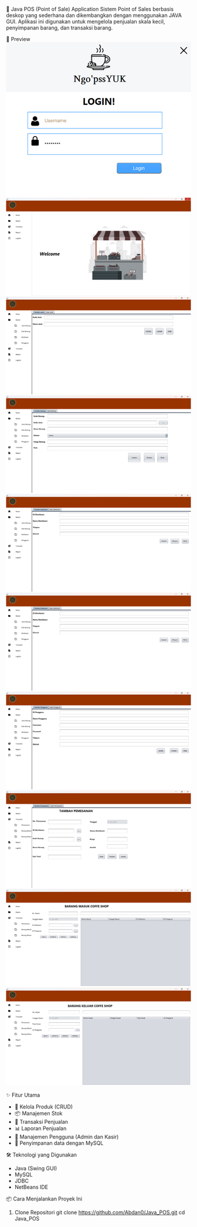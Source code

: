 💼 Java POS (Point of Sale) Application
Sistem Point of Sales berbasis deskop yang sederhana dan dikembangkan dengan menggunakan JAVA GUI. Aplikasi ini digunakan untuk mengelola penjualan skala kecil, penyimpanan barang, dan transaksi barang.

📸 Preview
![Preview Login](Preview/Login-POS.png)
![Preview Login](Preview/MainMenu-POS.png)
![Preview Jenis Barang](Preview/JenisBarang-POS.png)
![Preview Data Barang](Preview/DataBarang-POS.png)
![Preview Distributor](Preview/Distributor-POS.png)
![Preview Distributor](Preview/Distributor-POS.png)
![Preview Pengguna](Preview/Pengguna-POS.png)
![Preview Pemesanan](Preview/Pemesanan-POS.png)
![Preview Barang Masuk](Preview/BarangMasuk-POS.png)
![Preview Barang Keluar](Preview/BarangKeluar-POS.png)

✨ Fitur Utama
- 🛒 Kelola Produk (CRUD)
- 📦 Manajemen Stok
- 🧾 Transaksi Penjualan
- 📊 Laporan Penjualan
- 👥 Manajemen Pengguna (Admin dan Kasir)
- 💾 Penyimpanan data dengan MySQL

🛠️ Teknologi yang Digunakan
- Java (Swing GUI)
- MySQL
- JDBC
- NetBeans IDE

📦 Cara Menjalankan Proyek Ini
1. Clone Repositori
   git clone https://github.com/Abdan0/Java_POS.git
   cd Java_POS
